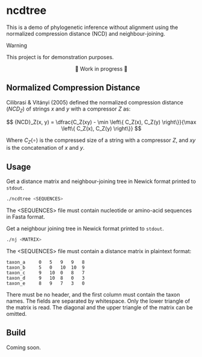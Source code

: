 # ncdtree

This is a demo of phylogenetic inference without alignment using the normalized compression distance (NCD) and neighbour-joining.

> [!WARNING]
> This project is for demonstration purposes.

<center>🚧 Work in progress 🚧</center>

## Normalized Compression Distance

Cilibrasi & Vitányi (2005) defined the normalized compression distance ($NCD_Z$) of strings $x$ and $y$ with a compressor $Z$ as:

$$
{NCD}_Z(x, y) = \dfrac{C_Z(xy) - \min \left\{ C_Z(x), C_Z(y) \right\}}{\max \left\{ C_Z(x), C_Z(y) \right\}}
$$

Where $C_Z(\circ)$ is the compressed size of a string with a compressor $Z$, and $xy$ is the concatenation of $x$ and $y$.

## Usage

Get a distance matrix and neighbour-joining tree in Newick format printed to `stdout`.

```sh
./ncdtree <SEQUENCES>
```

The \<SEQUENCES\> file must contain nucleotide or amino-acid sequences in Fasta format.

Get a neighbour joining tree in Newick format printed to `stdout`.

```sh
./nj <MATRIX>
```

The \<SEQUENCES\> file must contain a distance matrix in plaintext format:

```
taxon_a 	0 	5 	9 	9 	8
taxon_b 	5 	0 	10 	10 	9
taxon_c 	9 	10 	0 	8 	7
taxon_d 	9 	10 	8 	0 	3
taxon_e 	8 	9 	7 	3 	0
```

There must be no header, and the first column must contain the taxon names. The fields are separated by whitespace. Only the lower triangle of the matrix is read. The diagonal and the upper triangle of the matrix can be omitted.

## Build

Coming soon.
